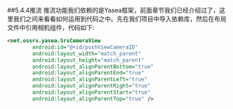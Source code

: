 ##5.4.4推流
推流功能我们依赖的是Yasea框架，前面章节我们已经介绍过了，这里我们之间来看看如何运用到代码之中。先在我们项目中导入依赖库，然后在布局文件中引用相机组件，代码如下:

```xml
<net.ossrs.yasea.SrsCameraView
        android:id="@+id/pushViewCameraID"
        android:layout_width="match_parent"
        android:layout_height="match_parent"
        android:layout_alignParentBottom="true"
        android:layout_alignParentEnd="true"
        android:layout_alignParentLeft="true"
        android:layout_alignParentRight="true"
        android:layout_alignParentStart="true"
        android:layout_alignParentTop="true" />
```
